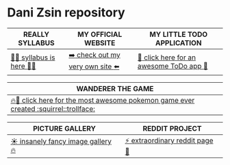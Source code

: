 # Dani Zsin repository



REALLY SYLLABUS|MY OFFICIAL WEBSITE|MY LITTLE TODO APPLICATION|
---------------|-------------------|--------------------------|
[:green_heart::wolf: syllabus is here :wolf::green_heart:](https://github.com/green-fox-academy/really-syllabus)|[:arrow_right: check out my very own site :arrow_left:](https://danizsin.github.io/)|[:100: click here for an awesome ToDo app :100:](https://github.com/danizsin/todo-app)|

WANDERER THE GAME|
---------------------------------------------|
[:fire::100: click here for the most awesome pokemon game ever created :squirrel::trollface:](https://github.com/danizsin/wanderer-typescript)|

PICTURE GALLERY|REDDIT PROJECT|
---------------|--------------|
[:sunny: insanely fancy image gallery :fire:](https://github.com/green-fox-academy/danizsin/tree/master/week06/day03)|[:zap: extraordinary reddit page :rainbow:](https://github.com/green-fox-academy/danizsin/tree/master/week07/day05/reddit)|